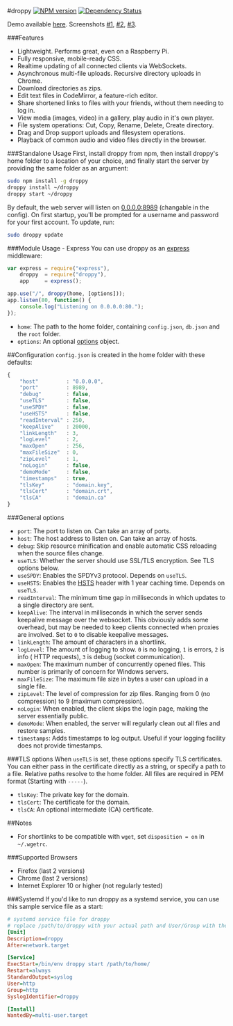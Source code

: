 #droppy [![NPM version](https://img.shields.io/npm/v/droppy.svg)](https://www.npmjs.org/package/droppy) [![Dependency Status](https://david-dm.org/silverwind/droppy.svg)](https://david-dm.org/silverwind/droppy)

Demo available <a target="_blank" href="http://droppy-demo.silverwind.io/#/">here</a>. Screenshots <a target="_blank" href="http://i.imgur.com/izxnfAN.png">#1</a>, <a target="_blank" href="http://i.imgur.com/Ziv79rJ.png">#2</a>, <a target="_blank" href="http://i.imgur.com/ISlCyuw.png">#3</a>.

###Features
* Lightweight. Performs great, even on a Raspberry Pi.
* Fully responsive, mobile-ready CSS.
* Realtime updating of all connected clients via WebSockets.
* Asynchronous multi-file uploads. Recursive directory uploads in Chrome.
* Download directories as zips.
* Edit text files in CodeMirror, a feature-rich editor.
* Share shortened links to files with your friends, without them needing to log in.
* View media (images, video) in a gallery, play audio in it's own player.
* File system operations: Cut, Copy, Rename, Delete, Create directory.
* Drag and Drop support uploads and filesystem operations.
* Playback of common audio and video files directly in the browser.

###Standalone Usage
First, install droppy from npm, then install droppy's home folder to a location of your choice, and finally start the server by providing the same folder as an argument:
````bash
sudo npm install -g droppy
droppy install ~/droppy
droppy start ~/droppy
````
By default, the web server will listen on [0.0.0.0:8989](http://localhost:8989/) (changable in the config). On first startup, you'll be prompted for a username and password for your first account. To update, run:
````bash
sudo droppy update
````
###Module Usage - Express
You can use droppy as an [express](http://expressjs.com/) middleware:
````js
var express = require("express"),
    droppy  = require("droppy"),
    app     = express();

app.use("/", droppy(home, [options]));
app.listen(80, function() {
    console.log("Listening on 0.0.0.0:80.");
});
````
- `home`: The path to the home folder, containing `config.json`, `db.json` and the `root` folder.
- `options`: An optional [options](#options) object.

##Configuration
`config.json` is created in the home folder with these defaults:
````javascript
{
    "host"         : "0.0.0.0",
    "port"         : 8989,
    "debug"        : false,
    "useTLS"       : false,
    "useSPDY"      : false,
    "useHSTS"      : false,
    "readInterval" : 250,
    "keepAlive"    : 20000,
    "linkLength"   : 3,
    "logLevel"     : 2,
    "maxOpen"      : 256,
    "maxFileSize"  : 0,
    "zipLevel"     : 1,
    "noLogin"      : false,
    "demoMode"     : false,
    "timestamps"   : true,
    "tlsKey"       : "domain.key",
    "tlsCert"      : "domain.crt",
    "tlsCA"        : "domain.ca"
}
````

###General options
- `port`: The port to listen on. Can take an array of ports.
- `host`: The host address to listen on. Can take an array of hosts.
- `debug`: Skip resource minification and enable automatic CSS reloading when the source files change.
- `useTLS`: Whether the server should use SSL/TLS encryption. See TLS options below.
- `useSPDY`: Enables the SPDYv3 protocol. Depends on `useTLS`.
- `useHSTS`: Enables the [HSTS](https://en.wikipedia.org/wiki/HTTP_Strict_Transport_Security) header with 1 year caching time. Depends on `useTLS`.
- `readInterval`: The minimum time gap in milliseconds in which updates to a single directory are sent.
- `keepAlive`: The interval in milliseconds in which the server sends keepalive message over the websocket. This obviously adds some overhead, but may be needed to keep clients connected when proxies are involved. Set to `0` to disable keepalive messages.
- `linkLength`: The amount of characters in a shortlink.
- `logLevel`: The amount of logging to show. `0` is no logging, `1` is errors, `2` is info ( HTTP requests), `3` is debug (socket communication).
- `maxOpen`: The maximum number of concurrently opened files. This number is primarily of concern for Windows servers.
- `maxFileSize`: The maximum file size in bytes a user can upload in a single file.
- `zipLevel`: The level of compression for zip files. Ranging from 0 (no compression) to 9 (maximum compression).
- `noLogin`: When enabled, the client skips the login page, making the server essentially public.
- `demoMode`: When enabled, the server will regularly clean out all files and restore samples.
- `timestamps`: Adds timestamps to log output. Useful if your logging facility does not provide timestamps.

###TLS options
When `useTLS` is set, these options specify TLS certificates. You can either pass in the certificate directly as a string, or specify a path to a file. Relative paths resolve to the home folder. All files are required in PEM format (Starting with `-----`).

- `tlsKey`: The private key for the domain.
- `tlsCert`: The certificate for the domain.
- `tlsCA`: An optional intermediate (CA) certificate.

##Notes
- For shortlinks to be compatible with `wget`, set `disposition = on` in `~/.wgetrc`.

###Supported Browsers
- Firefox (last 2 versions)
- Chrome (last 2 versions)
- Internet Explorer 10 or higher (not regularly tested)

###Systemd
If you'd like to run droppy as a systemd service, you can use this sample service file as a start:

````ini
# systemd service file for droppy
# replace /path/to/droppy with your actual path and User/Group with the intended user to run as
[Unit]
Description=droppy
After=network.target

[Service]
ExecStart=/bin/env droppy start /path/to/home/
Restart=always
StandardOutput=syslog
User=http
Group=http
SyslogIdentifier=droppy

[Install]
WantedBy=multi-user.target
````
